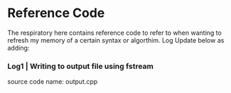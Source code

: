 # Reference Code

The respiratory here contains reference code to refer to when wanting to refresh my memory of a certain syntax or algorthim. Log Update below as adding:



### Log1 | Writing to output file using fstream
source code name: output.cpp

